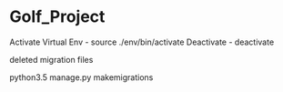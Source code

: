 # Golf_Project
Activate Virtual Env - source ./env/bin/activate
Deactivate - deactivate

deleted migration files

python3.5 manage.py makemigrations


